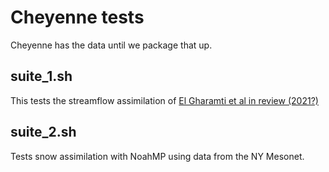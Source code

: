 # Cheyenne tests

Cheyenne has the data until we package that up. 

## suite_1.sh
This tests the streamflow assimilation of [El Gharamti et al in review (2021?)](https://hess.copernicus.org/preprints/hess-2020-642/)

## suite_2.sh
Tests snow assimilation with NoahMP using data from the NY Mesonet.
